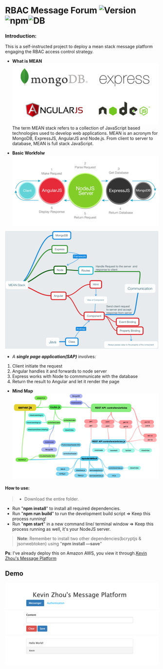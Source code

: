# RBAC Message Forum ![Version](https://img.shields.io/badge/release-v0.0.1-blue.svg)![npm](https://img.shields.io/badge/npm-v4.1.2-brightgreen.svg)![DB](https://img.shields.io/badge/mongodb-v3.4.2-green.svg)


### Introduction:
This is a self-instructed project to deploy a mean stack message platform engaging the RBAC access control strategy.

+ **What is MEAN**
![MEANSTACK](./pics/mean.png)
The term MEAN stack refers to a collection of JavaScript based technologies used to develop web applications. MEAN is an acronym for MongoDB, ExpressJS, AngularJS and Node.js. From client to server to database, MEAN is full stack JavaScript.

+ **Basic Workfolw**
![WorkFlow](./pics/workflow.png)
<img src ="./pics/workflow_v0.1.png" >

+ _A **single page application(SAP)**_ involves:
 1. Client initiate the request
 2. Angular handles it and forwards to node server
 3. Express works with Node to commmunicate with the database 
 4. Return the result to Angular and let it render the page 

+ **Mind Map**
![Mindmap](./pics/mind_map.png)

#### How to use:
>- Download the entire folder.      
- Run "**npm install**" to install all required dependencies.
- Run "**npm run build**" to run the development build script => Keep this process running! 
- Run "**npm start**" in a new command line/ terminal window => Keep this process running as well, it's your NodeJS server. 
 
>**Note**: Remember to install two other dependencies(bcryptjs & jsonwebtoken) using "**npm install —save**" 

**Ps**: I've already deploy this on Amazon AWS, you view it through.[Kevin Zhou's Message Platform](http://mean-stack-deployment.us-east-1.elasticbeanstalk.com)
## **Demo**
![](./pics/demo.png)
       
  

